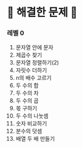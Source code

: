 # 🎊 해결한 문제 🎉

### 레벨 0
1. 문자열 안에 문자
2. 제곱수 찾기
3. 문자열 정렬하기(2)
4. 자릿수 더하기
5. n의 배수 고르기
6. 두 수의 합
7. 두 수의 차
8. 두 수의 곱
9. 몫 구하기
10. 두 수의 나눗셈
11. 숫자 비교하기
12. 분수의 덧셈
13. 배열 두 배 만들기